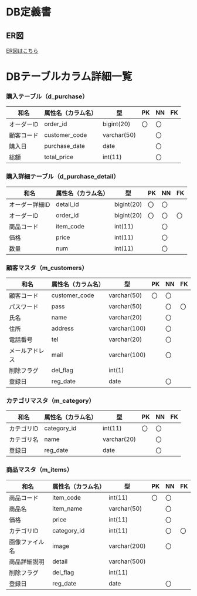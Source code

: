 # DB定義書
## ER図
[ER図はこちら]( https://github.com/Aso2001368/2021sys-design/blob/main/md/ER%E5%9B%B3/%E3%82%B5%E3%83%B3%E3%83%97%E3%83%AB%E3%82%B5%E3%82%A4%E3%83%88.md "ER図はこちら" )

# DBテーブルカラム詳細一覧

### 購入テーブル（d_purchase）
|和名|属性名（カラム名）| 型 | PK | NN | FK |
|----|-----|----|----|----|----|
|オーダーID|order_id|bigint(20)|〇|〇||
|顧客コード|customer_code|varchar(50)||〇|| 
|購入日|purchase_date|date||〇||
|総額|total_price|int(11)||〇||

### 購入詳細テーブル（d_purchase_detail）
|和名|属性名（カラム名）| 型 | PK | NN | FK |
|---|-----|----|----|----|----|
|オーダー詳細ID|detail_id|bigint(20)|〇|〇|| 
|オーダーID|order_id|bigint(20)|〇|〇|〇|
|商品コード|item_code|int(11)||〇||
|価格|price|int(11)||〇||
|数量|num|int(11)||〇||

### 顧客マスタ（m_customers）
|和名|属性名（カラム名）| 型 | PK | NN | FK |
|---|-----|----|----|----|----|
|顧客コード|customer_code|varchar(50)|〇|〇||
|パスワード|pass|varchar(50)||〇|〇|
|氏名|name|varchar(20)||〇||
|住所|address|varchar(100)||〇||
|電話番号|tel|varchar(20)||〇||
|メールアドレス|mail|varchar(100)||〇||
|削除フラグ|del_flag|int(1)||||
|登録日|reg_date|date||〇||

### カテゴリマスタ（m_category）
|和名|属性名（カラム名）| 型 | PK | NN | FK |
|---|-----|----|----|----|----|
|カテゴリID|category_id|int(11)|〇|〇||
|カテゴリ名|name|varchar(20)||〇||
|登録日|reg_date|date||〇||

### 商品マスタ（m_items）
|和名|属性名（カラム名）| 型 | PK | NN | FK |
|---|-----|----|----|----|----|
|商品コード|item_code|int(11)|〇|〇||
|商品名|item_name|varchar(50)||〇||
|価格|price|int(11)||〇||
|カテゴリID|category_id|int(11)||〇|〇|
|画像ファイル名|image|varchar(200)||〇||
|商品詳細説明|detail|varchar(500)||||
|削除フラグ|del_flag|int(11)||||
|登録日|reg_date|date||〇||
